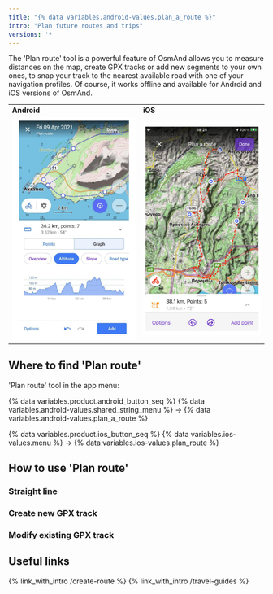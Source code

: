 ```yaml
---
title: "{% data variables.android-values.plan_a_route %}"
intro: "Plan future routes and trips"
versions: '*'
---
```


The 'Plan route' tool is a powerful feature of OsmAnd allows you to measure distances on the map, create GPX tracks or add new segments to your own ones, to snap your track to the nearest available road with one of your navigation profiles. Of course, it works offline and available for Android and iOS versions of OsmAnd.

| | |
|------------|------------|
| **Android**| **iOS** |
| ![Plan route android](/assets/images/plan-route/plan-route-android.png) | ![Plan route ios](/assets/images/plan-route/plan-route-ios.png) |

## Where to find 'Plan route'

'Plan route' tool in the app menu:

{% data variables.product.android_button_seq %} {% data variables.android-values.shared_string_menu %} → {% data variables.android-values.plan_a_route %}

{% data variables.product.ios_button_seq %} {% data variables.ios-values.menu %} → {% data variables.ios-values.plan_route %}

## How to use 'Plan route'

### Straight line

### Create new GPX track

### Modify existing GPX track



## Useful links

{% link_with_intro /create-route %}
{% link_with_intro /travel-guides %}

